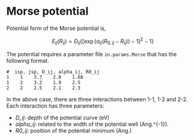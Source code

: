 # Morse potential


Potential form of the Morse potential is,

$$\begin{equation*}
E_{ij}(R_{ij}) = D_{ij} \left\{ [\exp (\alpha_{ij} (R_{0,ij} -R_{ij}))-1]^2 -1\right\}
\end{equation*}$$

The potential requires a parameter file `in.params.Morse` that has the
following format.

    #  isp, jsp, D_ij, alpha_ij, R0_ij
    1    1    3.7    2.0    1.68
    1    2    3.2    1.9    2.5
    2    2    2.5    2.1    2.3

In the above case, there are three interactions between 1-1, 1-2 and
2-2. Each interaction has three parameters:

-   *D_ij*: depth of the potential curve (eV)
-   *alpha_ij*: related to the width of the potential well
    (Ang.^{-1}).
-   *R0_ij*: position of the potential minimum (Ang.)
